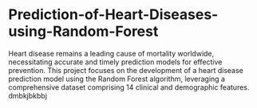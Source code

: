 # Prediction-of-Heart-Diseases-using-Random-Forest
Heart disease remains a leading cause of mortality worldwide, necessitating accurate and timely prediction models for effective prevention. This project focuses on the development of a heart disease prediction model using the Random Forest algorithm, leveraging a comprehensive dataset comprising 14 clinical and demographic features.
dmbkjbkbbj
